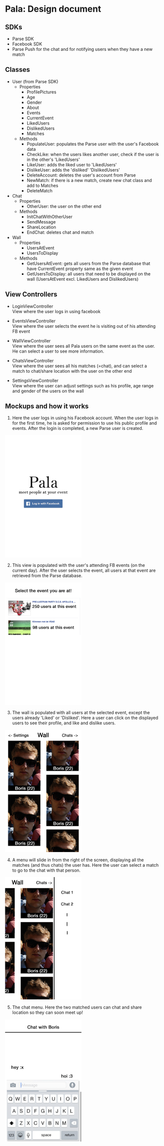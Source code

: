 # Pala: Design document

## SDKs
* Parse SDK
* Facebook SDK
* Parse Push for the chat and for notifying users when they have a new match 


## Classes
* User (from Parse SDK)
	* Properties
		- ProfilePictures
		- Age
		- Gender
		- About
		- Events
		- CurrentEvent
		- LikedUsers		
		- DislikedUsers
		- Matches
	* Methods
		- PopulateUser: populates the Parse user with the user's Facebook data
		- CheckLike: when the users likes another user, check if the user is in the other's 'LikedUsers'
		- LikeUser: adds the liked user to 'LikedUsers'
		- DislikeUser: adds the 'disliked' 'DislikedUsers'
		- DeleteAccount: deletes the user's account from Parse
		- NewMatch: if there is a new match, create new chat class and add to Matches
		- DeleteMatch
* Chat
	* Properties
		- OtherUser: the user on the other end
	* Methods
		- InitChatWithOtherUser
		- SendMessage
		- ShareLocation
		- EndChat: deletes chat and match	
* Wall
	* Properties
		- UsersAtEvent
		- UsersToDisplay
	* Methods
		- GetUsersAtEvent: gets all users from the Parse database that have CurrentEvent property same as the given event
		- GetUsersToDisplay: all users that need to be displayed on the wall (UsersAtEvent excl. LikedUsers and DislikedUsers)
		
		

## View Controllers
- LoginViewController  
	View where the user logs in using facebook

- EventsViewController  
	View where the user selects the event he is visiting out of his attending FB event

- WallViewController  
	View where the user sees all Pala users on the same event as the user. He can select a user to see more information.

- ChatsViewController  
	View where the user sees all his matches (=chat), and can select a match to chat/share location with the user on the other end

- SettingsViewController  
	View where the user can adjust settings such as his profile, age range and gender of the users on the wall

## Mockups and how it works
 1. Here the user logs in using his Facebook account. When the user logs in for the first time, he is asked for permission to use his public profile and events. After the login is completed, a new Parse user is created.

<img src="https://github.com/bjvanlinschoten/EventDateApp/blob/master/docs/LoginScreen.jpg" width="250">

 2. This view is populated with the user's attending FB events (on the current day). After the user selects the event, all users at that event are retrieved from the Parse database. 

<img src="https://github.com/bjvanlinschoten/EventDateApp/blob/master/docs/EventSelect.jpg" width="250">

 3. The wall is populated with all users at the selected event, except the users already 'Liked' or 'Disliked'. Here a user can click on the displayed users to see their profile, and like and dislike users.

<img src="https://github.com/bjvanlinschoten/EventDateApp/blob/master/docs/WallScreen.jpg" width="250">

 4. A menu will slide in from the right of the screen, displaying all the matches (and thus chats) the user has. Here the user can select a match to go to the chat with that person.

<img src="https://github.com/bjvanlinschoten/EventDateApp/blob/master/docs/ChatScreen.jpg" width="250">

 5. The chat menu. Here the two matched users can chat and share location so they can soon meet up!

<img src="https://github.com/bjvanlinschoten/EventDateApp/blob/master/docs/InChatScreen.jpg" width="250">